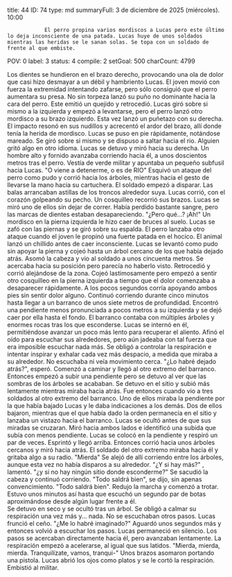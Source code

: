 title:          44
ID:             74
type:           md
summaryFull:    3 de diciembre de 2025 (miércoles). 10:00
                
                El perro propina varios mordiscos a Lucas pero este último lo deja inconsciente de una patada. Lucas huye de unos soldados mientras las heridas se le sanan solas. Se topa con un soldado de frente al que embiste.
POV:            0
label:          3
status:         4
compile:        2
setGoal:        500
charCount:      4799


Los dientes se hundieron en el brazo derecho, provocando una ola de dolor que casi hizo desmayar a un débil y hambriento Lucas.
El joven movió con fuerza la extremidad intentando zafarse, pero sólo consiguió que el perro aumentara su presa.
No sin torpeza lanzó su puño no dominante hacia la cara del perro. Este emitió un quejido y retrocedió. Lucas giró sobre si mismo a la izquierda y empezó a levantarse, pero el perro lanzó otro mordisco a su brazo izquierdo. Esta vez lanzó un puñetazo con su derecha.
El impacto resonó en sus nudillos y acrecentó el ardor del brazo, allí donde tenía la herida de mordisco. Lucas se puso en pie rápidamente, notándose mareado. Se giró sobre si mismo y se dispuso a saltar hacia el rio.
Alguien gritó algo en otro idioma. Lucas se detuvo y miró hacia su derecha.
Un hombre alto y fornido avanzaba corriendo hacia él, a unos doscientos metros tras el perro. Vestía de verde militar y apuntaba un pequeño subfusil hacia Lucas.
"O viene a detenerme, o es de RIO"
Esquivó un ataque del perro como pudo y corrió hacia los árboles, mientras hacia el gesto de llevarse la mano hacia su cartuchera. El soldado empezó a disparar.
Las balas arrancaban astillas de los troncos alrededor suya. Lucas corrió, con el corazón golpeando su pecho.
Un cosquilleo recorrió sus brazos. Lucas se miró uno de ellos sin dejar de correr. Había perdido bastante sangre, pero las marcas de dientes estaban desapareciendo.
"¿Pero qué...? ¡Ah!"
Un mordisco en la pierna izquierda le hizo caer de bruces al suelo. Lucas se zafó con las piernas y se giró sobre su espalda. El perro lanzaba otro ataque cuando el joven le propinó una fuerte patada en el hocico. El animal lanzó un chillido antes de caer inconsciente.
Lucas se levantó como pudo sin apoyar la pierna y cojeó hasta un árbol cercano de los que había dejado atrás. Asomó la cabeza y vio al soldado a unos cincuenta metros. Se acercaba hacia su posición pero parecía no haberlo visto.
Retrocedió y corrió alejándose de la zona. Cojeó lastimosamente pero empezó a sentir otro cosquilleo en la pierna izquierda a tiempo que el dolor comenzaba a desaparecer rápidamente. A los pocos segundos corría apoyando ambos pies sin sentir dolor alguno.
Continuó corriendo durante cinco minutos hasta llegar a un barranco de unos siete metros de profundidad. Encontró una pendiente menos pronunciada a pocos metros a su izquierda y se dejó caer por ella hasta el fondo.
El barranco contaba con múltiples árboles y enormes rocas tras los que esconderse. Lucas se internó en él, permitiéndose avanzar un poco más lento para recuperar el aliento. Afinó el oído para escuchar sus alrededores, pero aún jadeaba con tal fuerza que era imposible escuchar nada más.
Se obligó a controlar la respiración e intentar inspirar y exhalar cada vez más despacio, a medida que miraba a su alrededor. No escuchaba ni veía movimiento cerca.
"¿Lo habré dejado atrás?", esperó.
Comenzó a caminar y llegó al otro extremo del barranco. Entonces empezó a subir una pendiente pero se detuvo al ver que las sombras de los árboles se acababan.
Se detuvo en el sitio y subió más lentamente mientras miraba hacia atrás. Fue entonces cuando vio a tres soldados al otro extremo del barranco. Uno de ellos miraba la pendiente por la que había bajado Lucas y le daba indicaciones a los demás. Dos de ellos bajaron, mientras que el que había dado la orden permanecía en el sitio y lanzaba un vistazo hacia el barranco. Lucas se ocultó antes de que sus miradas se cruzaran.
Miró hacia ambos lados e identificó una subida que subía con menos pendiente.
Lucas se colocó en la pendiente y respiró un par de veces. Esprintó y llegó arriba. Entonces corrió hacia unos árboles cercanos y miró hacia atrás.
El soldado del otro extremo miraba hacia él y gritaba algo a su radio.
"Mierda"
Se alejó de allí corriendo entre los árboles, aunque esta vez no había disparos a su alrededor.
"¿Y si hay más?" , lamentó. "¿y si no hay ningún sitio donde esconderme?"
Se sacudió la cabeza y continuó corriendo.
"Todo saldrá bien", se dijo, sin apenas convencimiento. "Todo saldrá bien".
Redujo la marcha y comenzó a trotar. Estuvo unos minutos así hasta que escuchó un segundo par de botas aproximándose desde algún lugar frente a él.  
Se detuvo en seco y se ocultó tras un árbol. Se obligó a calmar su respiración una vez más y... nada.
No se escuchaban otros pasos.
Lucas frunció el ceño.
"¿Me lo habré imaginado?"
Aguardó unos segundos más y entonces volvió a escuchar los pasos. Lucas permaneció en silencio.
Los pasos se acercaban directamente hacia él, pero avanzaban lentamente.
La respiración empezó a acelerarse, al igual que sus latidos.
"Mierda, mierda, mierda. Tranquilízate, vamos, tranqui-"
Unos brazos asomaron portando una pistola. Lucas abrió los ojos como platos y se le cortó la respiración.
Embistió al militar.